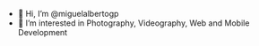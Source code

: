 - 👋 Hi, I’m @miguelalbertogp
- 👀 I’m interested in Photography, Videography, Web and Mobile Development

<!---
miguelalbertogp/miguelalbertogp is a ✨ special ✨ repository because its `README.md` (this file) appears on your GitHub profile.
You can click the Preview link to take a look at your changes.
--->
